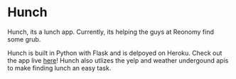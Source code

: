 Hunch
=====

Hunch, its a lunch app. Currently, its helping the guys at Reonomy find some grub. 

Hunch is built in Python with Flask and is delpoyed on Heroku. Check out the app live [here](http://rocky-wildwood-1991.herokuapp.com/)! Hunch also utlizes the yelp and weather undergound apis to make finding lunch an easy task.
